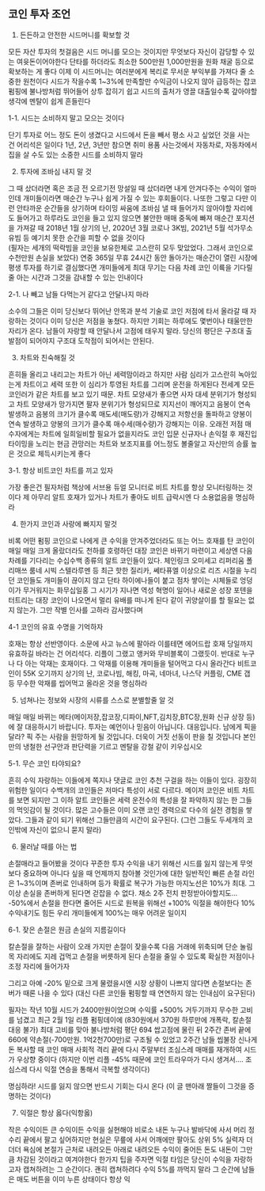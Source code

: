 ## 코인 투자 조언





1. 든든하고 안전한 시드머니를 확보할 것

모든 자산 투자의 첫걸음은 시드 머니를 모으는 것이지만 무엇보다 자신이 감당할 수 있는 여윳돈이어야한다 
단타를 하더라도 최소한 500만원 1,000만원을 원화 채굴 등으로 확보하는 게 좋다
이제 이 시드머니는 여러분에게 복리로 무서운 부익부를 가져다 줄 소중한 원천이다
시드가 작을수록 1~3%에 만족할만 수익금이 나오지 않아 급등하는 잡코 펌핑에 불나방처럼 뛰어들어 상투 잡히기 쉽고
시드의 출처가 영끌 대출일수록 갚아야할 생각에 멘탈이 쉽게 흔들린다

1-1. 시드는 소비하지 말고 모으는 것이다

단기 투자로 어느 정도 돈이 생겼다고 시드에서 돈을 빼서 평소 사고 싶었던 것을 사는 건 어리석은 일이다
1년, 2년, 3년만 참으면 취미 용품 사는것에서 자동차로, 자동차에서 집을 살 수도 있는 소중한 시드를 소비하지 말라


2. 투자에 조바심 내지 말 것

그 때 샀더라면 혹은 조금 전 오르기전 망설일 때 샀더라면 내게 안겨다주는 수익이 얼마인데
개미들이라면 매순간 누구나 쉽게 가질 수 있는 후회들이다. 나또한 그렇고
다만 이런 안타까운 순간들을 상기하며 타이밍 싸움에 조바심 낼 때 들어가지 않아야할 자리에도 들어가고
하루라도 코인을 들고 있지 않으면 불안한 매매 중독에 빠져 매순간 포지션을 가져갈 때
2018년 1월 상기의 난, 2020년 3월 코로나 3K빔, 2021년 5월 석가무소유빔 등 예기치 못한 순간을 피할 수 없을 것이다  
(필자는 세개의 떡락빔을 코인을 보유한체로 고스란히 모두 맞았었다. 그래서 코인으로 수천만원 손실을 보았다) 
연중 365일 무휴 24시간 동안 돌아가는 매순간이 열린 시장에 평생 투자를 하기로 결심했다면
개미들에게 최대 무기는 다음 차례 코인 이륙을 기다릴 줄 아는 시간과 그것을 감내할 수 있는 인내이다 

2-1. 나 빼고 남들 다먹는거 같다고 안달나지 마라

소수의 그들은 이미 당신보다 뛰어난 안목과 분석 기술로 코인 저점에 타서 올라갈 때 자랑하는 것이다
이미 당신은 저점을 놓쳤다. 하지만 기회는 하루에도 몇번이나 태울만한 자리가 온다.
남들이 자랑할 때 안달나서 고점에 태우지 말라. 
당신의 평단은 구조대 출발점이 되어야지 구조대 도착점이 되어서는 안된다. 


3. 차트와 친숙해질 것

흔히들 올리고 내리고는 차트가 아닌 세력맘이라고 하지만 
사람 심리가 고스란히 녹아있는게 차트이고 세력 또한 이 심리가 투영된 차트를 그리며 운전을 하게된다
전세계 모든 코인러가 같은 차트를 보고 있기 때문.
차트 모양새가 좋으면 사자 대세 분위기가 형성되고 차트 모양새가 망가지면 팔자 분위기가 형성되므로 
지지선이 깨어지고 음봉이 연속 발생하고 음봉의 크기가 클수록 매도세(매도량)가 강해지고
저항선을 돌파하고 양봉이 연속 발생하고 양봉의 크기가 클수록 매수세(매수량)가 강해지는 이유.
오래전 저점 매수자에게는 차트에 일희일비할 필요가 없을지라도
코인 입문 신규자나 손익절 후 재진입 타이밍을 노리는 현금 관망러는 차트와 보조지표를 어느정도 볼줄알고
자신만의 승률 높은 것으로 체득시키는게 좋다

3-1. 항상 비트코인 차트를 끼고 있자

가장 좋은건 필자처럼 책상에 서브용 듀얼 모니터로 비트 차트를 항상 모니터링하는 것이다
제 아무리 알트 호재가 있거나 차트가 좋아도 비트 급락시엔 다 소용없음을 명심하라


4. 한가지 코인과 사랑에 빠지지 말것

비록 어떤 펌핑 코인으로 나에게 큰 수익을 안겨주었더라도 또는 어느 호재를 탄 코인이 매일 매일 크게 올랐더라도
천하를 호령하던 대장 코인은 바뀌기 마련이고 세상엔 다음 차례를 기다리는 수십수백 종류의 알트 코인들이 있다. 
체인링크 오미세고 리퍼리움 폴리매쓰 룸네 시빅 스텔라루멘 등 최근 핫한 질리카, 쎄타퓨엘 이상으로 리즈 시절을 누리던 코인들도
개미들이 끊이지 않고 단타 하이에나들이 붙고 점차 쌓이는 시체들로 엉덩이가 무거워지는 화무십일홍 그 시기가 지나면
역성 혁명이 일어나 새로운 성장 포텐을 터트리는 대장 코인이 나오면서 멀리 유배를 떠나게 된다
같이 귀양살이를 할 필요는 없지 않는가. 그만 작별 인사를 고하라
감사했다며

4-1 코인의 유효 수명을 기억하자

호재는 항상 선반영이다. 소문에 사고 뉴스에 팔아라
이를테면 에어드랍 호재 당일까지 유효하길 바라는 건 어리석다. 리플이 그랬고 앵커와 무비블록이 그랬듯이.
반대로 누구나 다 아는 악재는 호재이다. 그 악재를 이용해 개미들을 털어먹고 다시 올라간다
비트코인이 55K 오기까지 상기의 난, 코로나빔, 해킹, 마곡, 네마녀, 나스닥 커플링, CME 갭 등
무수한 악재를 씹어먹고 올라온 것을 명심하라


5. 넘쳐나는 정보와 시장의 시류를 스스로 분별할줄 알 것

매일 매일 바뀌는 메타(메이저장,잡코장,디파이,NFT,김치장,BTC장,원화 신규 상장 등)에 잘 대응하시기 바랍니다.
투자는 예언이나 믿음이 아닙니다. 대응입니다.
남에게 픽을 달라? 픽 주는 사람을 원망하게 될 것입니다. 더욱이 거짓 선동이 판을 칠 것입니다
본인만의 냉철한 선구안과 판단력을 기르고 멘탈을 강철 같이 키우십시오

5-1. 무슨 코인 타야되요? 

흔히 수익 자랑하는 이들에게 쪽지나 댓글로 코인 추천 구걸을 하는 이들이 있다. 굉장히 위험한 일이다
수백개의 코인들은 저마다 특성이 서로 다르다. 메이저 코인은 비트 차트를 보면 되지만
그 이하 알트 코인들은 세력 운전수의 특성을 잘 파악하지 않는 한 그들의 먹잇감이 될 것이다.
많은 고수들은 이미 오랜 코인 경력으로 다수의 실전 경험을 쌓았다. 
그들과 같이 되기 위해선 그들만큼의 시간이 요구된다. (그런 그들도 두세개의 코인밖에 자신이 없으니 묻지 말라)

 

6. 물러날 때를 아는 법

손절매라고 들어봤을 것이다 
꾸준한 투자 수익을 내기 위해선 시드를 잃지 않는게 무엇보다 중요하며
아니다 싶을 때 언제까지 참아볼 것인가에 대한 일반적인 빠른 손절 라인은 1~3%이며
존버로 인내하며 등가 확률로 복구가 가능한 마지노선은 10%가 최대. 
그이상 손실을 존버하게 된다면 걷잡을 수 없다. 채소 2주 전치 판정받아야할지도... 
-50%에서 손절을 한다면 줄어든 시드로 원복을 위해선 +100% 익절을 해야한다
10% 수익내기도 힘든 우리 개미들에게 100%는 매우 어려운 일이지   

6-1. 잦은 손절은 원금 손실의 지름길이다

칼손절을 잘하는 사람이 오래 가지만 손절이 잦을수록 다음 거래에 위축되며 단순 눌림목 자리에도 지레 겁먹고 손절을 버릇하게 된다
손절을 줄일 수 있도록 확실한 저점이나 조정 자리에 들어가자

그리고 아예 -20% 밑으로 크게 물렸을시엔 시장 상황이 나쁘지 않다면 손절보다는 존버가 때론 나을 수 있다
(대신 다른 코인들 펌핑할 때 연연하지 않는 인내심이 요구된다)

필자는 작년 10월 시드가 2400만원이었으며 수익률 +500% 거두기까지 무수한 고비를 넘겼고
최근 2월 1일 리플 펌핑데이에 (830원에서 370원 하루만에 개폭락, 칼손절 대응 불가) 최대 고비를 맞아
불나방처럼 평단 694 쌉고점에 물린 뒤 2주간 존버 끝에 660에 약손절(-700만원. 1억2천700만)로 구조될 수 있었고
2주간 남들 씹불장 신나게 돈 복사할 때  코인 매매 사회적 격리 끝에 다시 주말부터 조심스레 매매를 재개하여 시드가 우상향 중이다 
(하지만 이번 리플 -45% 때문에 코인 트라우마가 다시 생겨서.... 조심스레 다시 익절 연승을 통해서 극복할 생각이다)

명심하라! 시드를 잃지 않으면 반드시 기회는 다시 온다 
(이 글 맨아래 짤들이 그것을 증명하는 것이다)


7. 익절은 항상 옳다(익항옳)

작은 수익이든 큰 수익이든 수익을 실현해야 비로소 내돈
누구나 발바닥에 사서 머리 정수리 끝에서 팔고 싶어하지만 현실은 무릎에 사서 어깨에만 팔아도 상위 5% 실력자
더더더 욕심에 본절가 근처로 내려오든 아래로 내려오든 수익이 줄어든 돈도 내돈이 그만큼 차감된 것이라고 여겨야한다
한가지 팁을 주자면 익절 타임은 당신이 수익을 자랑하고자 캡쳐하려는 그 순간이다. 괜히 캡쳐하려다 수익 5%를 까먹지 말라 
그 순간에 남들은 매도 버튼을 이미 누른 상태이다
항상 익
